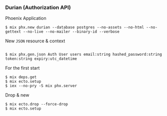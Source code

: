 ### Durian (Authorization API)

Phoenix Application

```shell
$ mix phx.new durian --database postgres --no-assets --no-html --no-gettext --no-live --no-mailer --binary-id --verbose
```

New `JSON` resource & context

```shell

$ mix phx.gen.json Auth User users email:string hashed_password:string token:string expiry:utc_datetime
```

For the first start

```shell
$ mix deps.get
$ mix ecto.setup
$ iex --no-pry -S mix phx.server
```

Drop & new

```shell
$ mix ecto.drop --force-drop
$ mix ecto.setup
```
